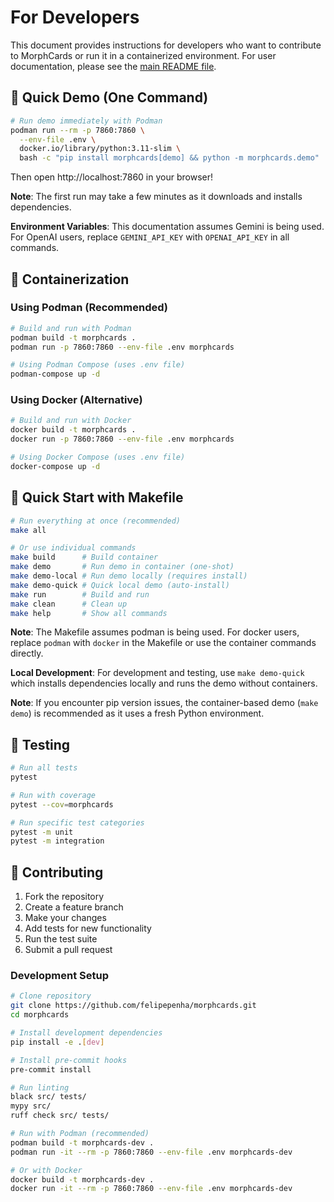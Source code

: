 # For Developers

This document provides instructions for developers who want to contribute to MorphCards or run it in a containerized environment. For user documentation, please see the [main README file](README.md).

## 🚀 Quick Demo (One Command)

```bash
# Run demo immediately with Podman
podman run --rm -p 7860:7860 \
  --env-file .env \
  docker.io/library/python:3.11-slim \
  bash -c "pip install morphcards[demo] && python -m morphcards.demo"
```

Then open http://localhost:7860 in your browser!

**Note**: The first run may take a few minutes as it downloads and installs dependencies.

**Environment Variables**: This documentation assumes Gemini is being used. For OpenAI users, replace `GEMINI_API_KEY` with `OPENAI_API_KEY` in all commands.

## 🐳 Containerization

### Using Podman (Recommended)

```bash
# Build and run with Podman
podman build -t morphcards .
podman run -p 7860:7860 --env-file .env morphcards

# Using Podman Compose (uses .env file)
podman-compose up -d
```

### Using Docker (Alternative)

```bash
# Build and run with Docker
docker build -t morphcards .
docker run -p 7860:7860 --env-file .env morphcards

# Using Docker Compose (uses .env file)
docker-compose up -d
```

## 🚀 Quick Start with Makefile

```bash
# Run everything at once (recommended)
make all

# Or use individual commands
make build      # Build container
make demo       # Run demo in container (one-shot)
make demo-local # Run demo locally (requires install)
make demo-quick # Quick local demo (auto-install)
make run        # Build and run
make clean      # Clean up
make help       # Show all commands
```

**Note**: The Makefile assumes podman is being used. For docker users, replace `podman` with `docker` in the Makefile or use the container commands directly.

**Local Development**: For development and testing, use `make demo-quick` which installs dependencies locally and runs the demo without containers.

**Note**: If you encounter pip version issues, the container-based demo (`make demo`) is recommended as it uses a fresh Python environment.

## 🧪 Testing

```bash
# Run all tests
pytest

# Run with coverage
pytest --cov=morphcards

# Run specific test categories
pytest -m unit
pytest -m integration
```

## 🤝 Contributing

1. Fork the repository
2. Create a feature branch
3. Make your changes
4. Add tests for new functionality
5. Run the test suite
6. Submit a pull request

### Development Setup

```bash
# Clone repository
git clone https://github.com/felipepenha/morphcards.git
cd morphcards

# Install development dependencies
pip install -e .[dev]

# Install pre-commit hooks
pre-commit install

# Run linting
black src/ tests/
mypy src/
ruff check src/ tests/

# Run with Podman (recommended)
podman build -t morphcards-dev .
podman run -it --rm -p 7860:7860 --env-file .env morphcards-dev

# Or with Docker
docker build -t morphcards-dev .
docker run -it --rm -p 7860:7860 --env-file .env morphcards-dev
```

